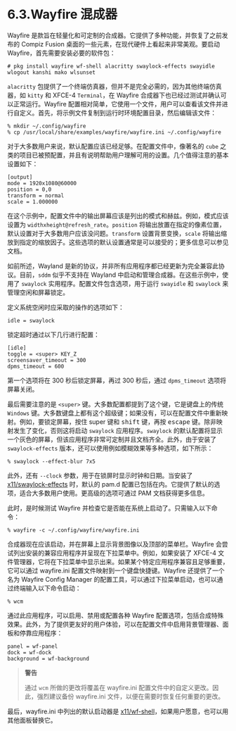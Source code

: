 # 6.3.Wayfire 混成器


Wayfire 是款旨在轻量化和可定制的合成器。它提供了多种功能，并恢复了之前发布的 Compiz Fusion 桌面的一些元素，在现代硬件上看起来非常美观。要启动 Wayfire，首先需要安装必要的软件包：

```
# pkg install wayfire wf-shell alacritty swaylock-effects swayidle wlogout kanshi mako wlsunset
```

`alacritty` 包提供了一个终端仿真器，但并不是完全必需的，因为其他终端仿真器，如 `kitty` 和 XFCE-4 `Terminal`，在 Wayfire 合成器下也已经过测试并确认可以正常运行。Wayfire 配置相对简单，它使用一个文件，用户可以查看该文件并进行自定义。首先，将示例文件复制到运行时环境配置目录，然后编辑该文件：

```
% mkdir ~/.config/wayfire
% cp /usr/local/share/examples/wayfire/wayfire.ini ~/.config/wayfire
```

对于大多数用户来说，默认配置应该已经足够。在配置文件中，像著名的 `cube` 之类的项目已被预配置，并且有说明帮助用户理解可用的设置。几个值得注意的基本设置如下：

```
[output]
mode = 1920x1080@60000
position = 0,0
transform = normal
scale = 1.000000
```

在这个示例中，配置文件中的输出屏幕应该是列出的模式和赫兹。例如，模式应该设置为 `widthxheight@refresh_rate`。`position` 将输出放置在指定的像素位置，默认设置对于大多数用户应该没问题。`transform` 设置背景变换，`scale` 将输出缩放到指定的缩放因子。这些选项的默认设置通常是可以接受的；更多信息可以参见文档。

如前所述，Wayland 是新的协议，并非所有应用程序都已经更新为完全兼容此协议。目前，`sddm` 似乎不支持在 Wayland 中启动和管理合成器。在这些示例中，使用了 `swaylock` 实用程序。配置文件包含选项，用于运行 `swayidle` 和 `swaylock` 来管理空闲和屏幕锁定。

定义系统空闲时应采取的操作的选项如下：

```
idle = swaylock
```

锁定超时通过以下几行进行配置：

```
[idle]
toggle = <super> KEY_Z
screensaver_timeout = 300
dpms_timeout = 600
```

第一个选项将在 300 秒后锁定屏幕，再过 300 秒后，通过 `dpms_timeout` 选项将屏幕关闭。

最后需要注意的是 `<super>` 键。大多数配置都提到了这个键，它是键盘上的传统 `Windows` 键。大多数键盘上都有这个超级键；如果没有，可以在配置文件中重新映射。例如，要锁定屏幕，按住 super 键和 <kbd>shift</kbd> 键，再按 <kbd>escape</kbd> 键。除非映射发生了变化，否则这将启动 `swaylock` 应用程序。`swaylock` 的默认配置将显示一个灰色的屏幕，但该应用程序非常可定制并且文档齐全。此外，由于安装了 `swaylock-effects` 版本，还可以使用例如模糊效果等多种选项，如下所示：

```
% swaylock --effect-blur 7x5
```

此外，还有 `--clock` 参数，用于在锁屏时显示时钟和日期。当安装了 [x11/swaylock-effects](https://cgit.freebsd.org/ports/tree/x11/swaylock-effects/) 时，默认的 pam.d 配置已包括在内。它提供了默认的选项，适合大多数用户使用。更高级的选项可通过 PAM 文档获得更多信息。

此时，是时候测试 Wayfire 并检查它是否能在系统上启动了。只需输入以下命令：

```
% wayfire -c ~/.config/wayfire/wayfire.ini
```

合成器现在应该启动，并在屏幕上显示背景图像以及顶部的菜单栏。Wayfire 会尝试列出安装的兼容应用程序并呈现在下拉菜单中。例如，如果安装了 XFCE-4 文件管理器，它将在下拉菜单中显示出来。如果某个特定应用程序兼容且足够重要，它可以通过 wayfire.ini 配置文件映射到一个键盘快捷键。Wayfire 还提供了一个名为 Wayfire Config Manager 的配置工具，可以通过下拉菜单启动，也可以通过终端输入以下命令启动：

```
% wcm
```

通过此应用程序，可以启用、禁用或配置各种 Wayfire 配置选项，包括合成特殊效果。此外，为了提供更友好的用户体验，可以在配置文件中启用背景管理器、面板和停靠应用程序：

```
panel = wf-panel
dock = wf-dock
background = wf-background
```

>**警告**
>
> 通过 `wcm` 所做的更改将覆盖在 wayfire.ini 配置文件中的自定义更改。因此，强烈建议备份 wayfire.ini 文件，以便在需要时恢复任何重要的更改。


最后，wayfire.ini 中列出的默认启动器是 [x11/wf-shell](https://cgit.freebsd.org/ports/tree/x11/wf-shell/)，如果用户愿意，也可以用其他面板替换它。
